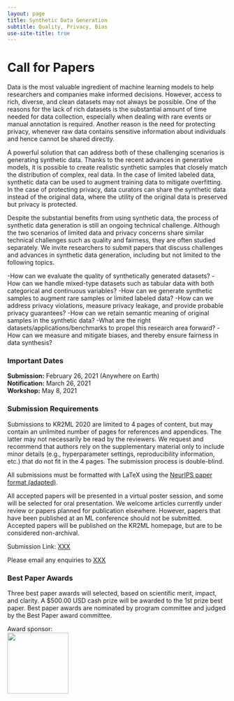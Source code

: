 ```yaml
---
layout: page
title: Synthetic Data Generation
subtitle: Quality, Privacy, Bias
use-site-title: true
---
```


# Call for Papers
Data is the most valuable ingredient of machine learning models to help researchers and companies make informed decisions. However, access to rich, diverse, and clean datasets may not always be possible. One of the reasons for the lack of rich datasets is the substantial amount of time needed for data collection, especially when dealing with rare events or manual annotation is required. Another reason is the need for protecting privacy, whenever raw data contains sensitive information about individuals and hence cannot be shared directly.

A powerful solution that can address both of these challenging scenarios is generating synthetic data. Thanks to the recent advances in generative models, it is possible to create realistic synthetic samples that closely match the distribution of complex, real data. In the case of limited labeled data, synthetic data can be used to augment training data to mitigate overfitting. In the case of protecting privacy, data curators can share the synthetic data instead of the original data, where the utility of the original data is preserved but privacy is protected.

Despite the substantial benefits from using synthetic data, the process of synthetic data generation is still an ongoing technical challenge. Although the two scenarios of limited data and privacy concerns share similar technical challenges such as quality and fairness, they are often studied separately. We invite researchers to submit papers that discuss challenges and advances in synthetic data generation, including but not limited to the following topics.

-How can we evaluate the quality of synthetically generated datasets?
-How can we handle mixed-type datasets such as tabular data with both categorical and continuous variables?
-How can we generate synthetic samples to augment rare samples or limited labeled data?
-How can we address privacy violations, measure privacy leakage, and provide probable privacy guarantees?
-How can we retain semantic meaning of original samples in the synthetic data?
-What are the right datasets/applications/benchmarks to propel this research area forward?
-How can we measure and mitigate biases, and thereby ensure fairness in data synthesis?


### Important Dates 

<!--{% include dates.md %} <a href="{site.url}/2020/img/KR2ML2020_template.zip">NeurIPS paper format (adapted)</a>. -->
**Submission:** February 26, 2021 (Anywhere on Earth) <br>
**Notification:** March 26, 2021
 <br>
**Workshop:** May 8, 2021

### Submission Requirements

Submissions to KR2ML 2020 are limited to 4 pages of content, but may contain an unlimited number of pages for references and appendices. The latter may not necessarily be read by the reviewers. We request and recommend that authors rely on the supplementary material only to include minor details (e.g., hyperparameter settings, reproducibility information, etc.) that do not fit in the 4 pages. The submission process is double-blind.

All submissions must be formatted with LaTeX using the [NeurIPS paper format (adapted)](img/KR2ML2020_template.zip).

All accepted papers will be presented in a virtual poster session, and some will be selected for oral presentation. We welcome articles currently under review or papers planned for publication elsewhere. However, papers that have been published at an ML conference should not be submitted. Accepted papers will be published on the KR2ML homepage, but are to be considered non-archival. 

Submission Link: [XXX](XXX)

Please email any enquiries to [XXX](mailto:XXX)

### Best Paper Awards
Three best paper awards will selected, based on scientific merit, impact, and clarity. A $500.00 USD cash prize will be awarded to the 1st prize best paper. Best paper awards are nominated by program committee and judged by the Best Paper award committee. 

Award sponsor:<br>
<a href='https://www.amazon.science/'><img src="{{site.url}}/img/amazon_science.png" height="140px"></a>


